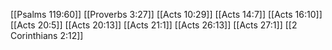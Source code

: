[[Psalms 119:60]]
[[Proverbs 3:27]]
[[Acts 10:29]]
[[Acts 14:7]]
[[Acts 16:10]]
[[Acts 20:5]]
[[Acts 20:13]]
[[Acts 21:1]]
[[Acts 26:13]]
[[Acts 27:1]]
[[2 Corinthians 2:12]]
